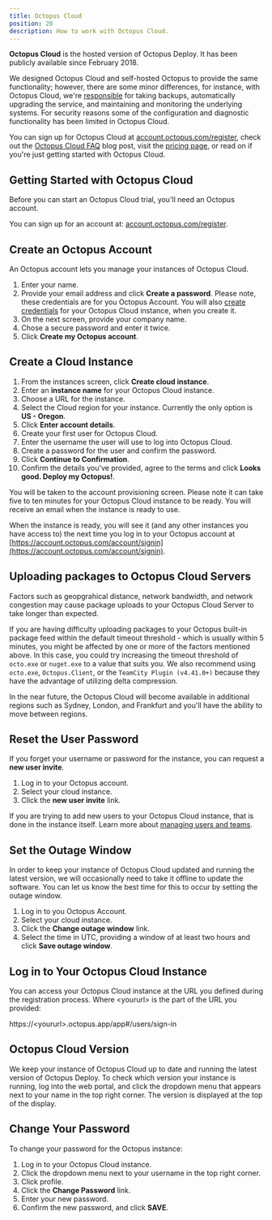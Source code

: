 ```yaml
---
title: Octopus Cloud
position: 20
description: How to work with Octopus Cloud.
---
```

**Octopus Cloud** is the hosted version of Octopus Deploy. It has been publicly available since February 2018.

We designed Octopus Cloud and self-hosted Octopus to provide the same functionality; however, there are some minor differences, for instance, with Octopus Cloud, we're [responsible](/docs/administration/security/index.md#responsibility) for taking backups, automatically upgrading the service, and maintaining and monitoring the underlying systems. For security reasons some of the configuration and diagnostic functionality has been limited in Octopus Cloud.

You can sign up for Octopus Cloud at [account.octopus.com/register](https://account.octopus.com/register), check out the [Octopus Cloud FAQ](https://octopus.com/blog/octopus-cloud-faq) blog post, visit the [pricing page](https://octopus.com/pricing/cloud), or read on if you're just getting started with Octopus Cloud.

## Getting Started with Octopus Cloud

Before you can start an Octopus Cloud trial, you'll need an Octopus account.

You can sign up for an account at: [account.octopus.com/register](https://account.octopus.com/register).

## Create an Octopus Account

An Octopus account lets you manage your instances of Octopus Cloud.

1. Enter your name.
1. Provide your email address and click **Create a password**. Please note, these credentials are for you Octopus Account. You will also [create credentials](#create-a-cloud-instance) for your Octopus Cloud instance, when you create it.
1. On the next screen, provide your company name.
1. Chose a secure password and enter it twice.
1. Click **Create my Octopus account**.

## Create a Cloud Instance

1. From the instances screen, click **Create cloud instance**.
1. Enter an **instance name** for your Octopus Cloud instance.
1. Choose a URL for the instance.
1. Select the Cloud region for your instance. Currently the only option is **US - Oregon**.
1. Click **Enter account details**.
1. Create your first user for Octopus Cloud.
1. Enter the username the user will use to log into Octopus Cloud.
1. Create a password for the user and confirm the password.
1. Click **Continue to Confirmation**.
1. Confirm the details you've provided, agree to the terms and click **Looks good. Deploy my Octopus!**.

You will be taken to the account provisioning screen. Please note it can take five to ten minutes for your Octopus Cloud instance to be ready. You will receive an email when the instance is ready to use.

When the instance is ready, you will see it (and any other instances you have access to) the next time you log in to your Octopus account at [https://account.octopus.com/account/signin](https://account.octopus.com/account/signin).

## Uploading packages to Octopus Cloud Servers

Factors such as geopgrahical distance, network bandwidth, and network congestion may cause package uploads to your Octopus Cloud Server to take longer than expected.

If you are having difficulty uploading packages to your Octopus built-in package feed within the default timeout threshold - which is usually within 5 minutes, you might be affected by one or more of the factors mentioned above. In this case, you could try increasing the timeout threshold of `octo.exe` or `nuget.exe` to a value that suits you. We also recommend using `octo.exe`, `Octopus.Client`, or the `TeamCity Plugin (v4.41.0+)` because they have the advantage of utilizing delta compression.

In the near future, the Octopus Cloud will become available in additional regions such as Sydney, London, and Frankfurt and you'll have the ability to move between regions.

## Reset the User Password

If you forget your username or password for the instance, you can request a **new user invite**.

1. Log in to your Octopus account.
1. Select your cloud instance.
1. Click the **new user invite** link.

If you are trying to add new users to your Octopus Cloud instance, that is done in the instance itself. Learn more about [managing users and teams](/docs/administration/managing-users-and-teams/index.md).

## Set the Outage Window

In order to keep your instance of Octopus Cloud updated and running the latest version, we will occasionally need to take it offline to update the software. You can let us know the best time for this to occur by setting the outage window.

1. Log in to you Octopus Account.
1. Select your cloud instance.
1. Click the **Change outage window** link.
1. Select the time in UTC, providing a window of at least two hours and click **Save outage window**.

## Log in to Your Octopus Cloud Instance

You can access your Octopus Cloud instance at the URL you defined during the registration process. Where \<yoururl\> is the part of the URL you provided:

https://\<yoururl\>.octopus.app/app#/users/sign-in

## Octopus Cloud Version

We keep your instance of Octopus Cloud up to date and running the latest version of Octopus Deploy. To check which version your instance is running, log into the web portal, and click the dropdown menu that appears next to your name in the top right corner. The version is displayed at the top of the display.

## Change Your Password

To change your password for the Octopus instance:

1. Log in to your Octopus Cloud instance.
1. Click the dropdown menu next to your username in the top right corner.
1. Click profile.
1. Click the **Change Password** link.
1. Enter your new password.
1. Confirm the new password, and click **SAVE**.

